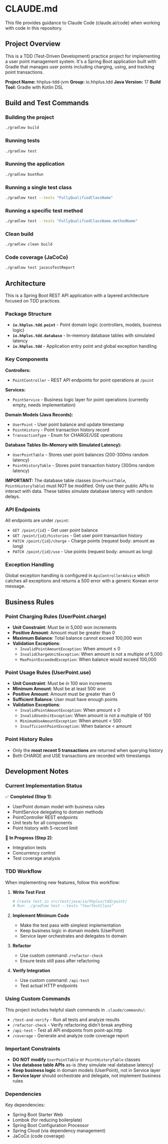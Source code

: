 # CLAUDE.md

This file provides guidance to Claude Code (claude.ai/code) when working with code in this repository.

## Project Overview

This is a TDD (Test-Driven Development) practice project for implementing a user point management system. It's a Spring Boot application built with Gradle that manages user points including charging, using, and tracking point transactions.

**Project Name:** hhplus-tdd-jvm
**Group:** io.hhplus.tdd
**Java Version:** 17
**Build Tool:** Gradle with Kotlin DSL

## Build and Test Commands

### Building the project
```bash
./gradlew build
```

### Running tests
```bash
./gradlew test
```

### Running the application
```bash
./gradlew bootRun
```

### Running a single test class
```bash
./gradlew test --tests "FullyQualifiedClassName"
```

### Running a specific test method
```bash
./gradlew test --tests "FullyQualifiedClassName.methodName"
```

### Clean build
```bash
./gradlew clean build
```

### Code coverage (JaCoCo)
```bash
./gradlew test jacocoTestReport
```

## Architecture

This is a Spring Boot REST API application with a layered architecture focused on TDD practices.

### Package Structure

- **`io.hhplus.tdd.point`** - Point domain logic (controllers, models, business logic)
- **`io.hhplus.tdd.database`** - In-memory database tables with simulated latency
- **`io.hhplus.tdd`** - Application entry point and global exception handling

### Key Components

**Controllers:**
- `PointController` - REST API endpoints for point operations at `/point`

**Services:**
- `PointService` - Business logic layer for point operations (currently empty, needs implementation)

**Domain Models (Java Records):**
- `UserPoint` - User point balance and update timestamp
- `PointHistory` - Point transaction history record
- `TransactionType` - Enum for CHARGE/USE operations

**Database Tables (In-Memory with Simulated Latency):**
- `UserPointTable` - Stores user point balances (200-300ms random latency)
- `PointHistoryTable` - Stores point transaction history (300ms random latency)

**IMPORTANT:** The database table classes (`UserPointTable`, `PointHistoryTable`) must NOT be modified. Only use their public APIs to interact with data. These tables simulate database latency with random delays.

### API Endpoints

All endpoints are under `/point`:

- `GET /point/{id}` - Get user point balance
- `GET /point/{id}/histories` - Get user point transaction history
- `PATCH /point/{id}/charge` - Charge points (request body: amount as long)
- `PATCH /point/{id}/use` - Use points (request body: amount as long)

### Exception Handling

Global exception handling is configured in `ApiControllerAdvice` which catches all exceptions and returns a 500 error with a generic Korean error message.

## Business Rules

### Point Charging Rules (UserPoint.charge)
- **Unit Constraint**: Must be in 5,000 won increments
- **Positive Amount**: Amount must be greater than 0
- **Maximum Balance**: Total balance cannot exceed 100,000 won
- **Validation Exceptions**:
  - `InvalidPointAmountException`: When amount ≤ 0
  - `InvalidChargeUnitException`: When amount is not a multiple of 5,000
  - `MaxPointExceededException`: When balance would exceed 100,000

### Point Usage Rules (UserPoint.use)
- **Unit Constraint**: Must be in 100 won increments
- **Minimum Amount**: Must be at least 500 won
- **Positive Amount**: Amount must be greater than 0
- **Sufficient Balance**: User must have enough points
- **Validation Exceptions**:
  - `InvalidPointAmountException`: When amount ≤ 0
  - `InvalidUseUnitException`: When amount is not a multiple of 100
  - `MinimumUseAmountException`: When amount < 500
  - `InsufficientPointException`: When balance < amount

### Point History Rules
- Only the **most recent 5 transactions** are returned when querying history
- Both CHARGE and USE transactions are recorded with timestamps

## Development Notes

### Current Implementation Status

✅ **Completed (Step 1)**:
- UserPoint domain model with business rules
- PointService delegating to domain methods
- PointController REST endpoints
- Unit tests for all components
- Point history with 5-record limit

🔄 **In Progress (Step 2)**:
- Integration tests
- Concurrency control
- Test coverage analysis

### TDD Workflow

When implementing new features, follow this workflow:

1. **Write Test First**
   ```bash
   # Create test in src/test/java/io/hhplus/tdd/point/
   # Run: ./gradlew test --tests "YourTestClass"
   ```

2. **Implement Minimum Code**
   - Make the test pass with simplest implementation
   - Keep business logic in domain models (UserPoint)
   - Service layer orchestrates and delegates to domain

3. **Refactor**
   - Use custom command: `/refactor-check`
   - Ensure tests still pass after refactoring

4. **Verify Integration**
   - Use custom command: `/api-test`
   - Test actual HTTP endpoints

### Using Custom Commands

This project includes helpful slash commands in `.claude/commands/`:

- `/test-and-verify` - Run all tests and analyze results
- `/refactor-check` - Verify refactoring didn't break anything
- `/api-test` - Test all API endpoints from point-api.http
- `/coverage` - Generate and analyze code coverage report

### Important Constraints

- **DO NOT modify** `UserPointTable` or `PointHistoryTable` classes
- **Use database table APIs** as-is (they simulate real database latency)
- **Keep business logic** in domain models (UserPoint), not in Service layer
- **Service layer** should orchestrate and delegate, not implement business rules

### Dependencies

Key dependencies:
- Spring Boot Starter Web
- Lombok (for reducing boilerplate)
- Spring Boot Configuration Processor
- Spring Cloud (via dependency management)
- JaCoCo (code coverage)
